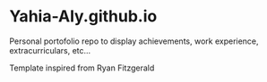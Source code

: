 # Yahia-Aly.github.io

Personal portofolio repo to display achievements, work experience, extracurriculars, etc...

Template inspired from Ryan Fitzgerald
 
